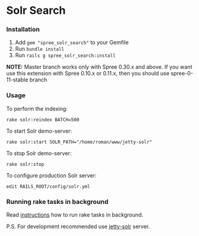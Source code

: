 Solr Search
===========

### Installation

1. Add `gem "spree_solr_search"` to your Gemfile
1. Run `bundle install`
1. Run `rails g spree_solr_search:install`

**NOTE:** Master branch works only with Spree 0.30.x and above. 
If you want use this extension with Spree 0.10.x or 0.11.x, then you should use spree-0-11-stable branch
    
### Usage

To perform the indexing:

    rake solr:reindex BATCH=500

To start Solr demo-server:

    rake solr:start SOLR_PATH="/home/roman/www/jetty-solr"

To stop Solr demo-server:

    rake solr:stop
    
To configure production Solr server:

    edit RAILS_ROOT/config/solr.yml


### Running rake tasks in background

Read [instructions](https://gist.github.com/890215) how to run rake tasks in background.

P.S. For development recommended use [jetty-solr](http://github.com/dcrec1/jetty-solr) server.


